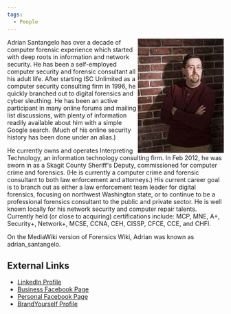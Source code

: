 ```yaml
---
tags:
  - People
---
```

<img src="../assets/images/200px-AdrianSantangelo.jpg" title="AdrianSantangelo.jpg" width="200"
alt="AdrianSantangelo.jpg" align="right"/> Adrian Santangelo has over a decade of
computer forensic experience which started with deep roots in
information and network security. He has been a self-employed computer
security and forensic consultant all his adult life. After starting ISC
Unlimited as a computer security consulting firm in 1996, he quickly
branched out to digital forensics and cyber sleuthing. He has been an
active participant in many online forums and mailing list discussions,
with plenty of information readily available about him with a simple
Google search. (Much of his online security history has been done under
an alias.)

He currently owns and operates Interpreting Technology, an information
technology consulting firm. In Feb 2012, he was sworn in as a Skagit
County Sheriff's Deputy, commissioned for computer crime and forensics.
(He is currently a computer crime and forensic consultant to both law
enforcement and attorneys.) His current career goal is to branch out as
either a law enforcement team leader for digital forensics, focusing on
northwest Washington state, or to continue to be a professional
forensics consultant to the public and private sector. He is well known
locally for his network security and computer repair talents. Currently
held (or close to acquiring) certifications include: MCP, MNE, A+,
Security+, Network+, MCSE, CCNA, CEH, CISSP, CFCE, CCE, and CHFI.

On the MediaWiki version of Forensics Wiki, Adrian was known as
adrian_santangelo.

## External Links

* [LinkedIn Profile](https://www.linkedin.com/in/AdrianSantangelo/)
* [Business Facebook Page](https://www.facebook.com/InterpretingTech)
* [Personal Facebook Page](https://www.facebook.com/adrian.santangelo/)
* [BrandYourself Profile](https://adriansantangelo.brandyourself.com/)
